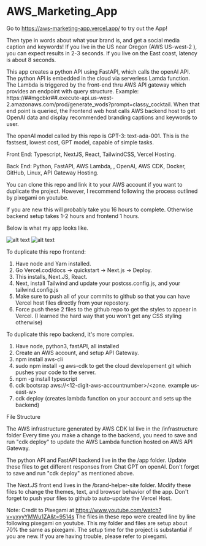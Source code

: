 # AWS_Marketing_App

Go to https://aws-marketing-app.vercel.app/ to try out the App!

Then type in words about what your brand is, and get a social media caption and keywords! 
If you live in the US near Oregon (AWS US-west-2 ), you can expect results in 2-3 seconds. If you live on the East coast, latency is about 8 seconds.

This app creates a python API using FastAPI, which calls the openAI API.
The python API is embedded in the cloud via serverless Lamda function.
The Lambda is triggered by the front-end thru AWS API gateway which provides an endpoint with query structure. Example: https://##mgcbkr##.execute-api.us-west-2.amazonaws.com/prod/generate_wods?prompt=classy_cocktail. When that end point is queried, the Frontend web host calls AWS backend host to get OpenAI data and display recommended branding captions and keywords to user.

The openAI model called by this repo is GPT-3: text-ada-001.
This is the fastsest, lowest cost, GPT model, capable of simple tasks.

Front End:
Typescript, NextJS, React, TailwindCSS, Vercel Hosting.

Back End:
Python, FastAPI, AWS Lambda, , OpenAI, AWS CDK, Docker, GitHub, Linux, API Gateway Hosting.

You can clone this repo and link it to your AWS account if you want to duplicate the project. However, I recommend following the process outlined by pixegami on youtube.

If you are new this will probably take you 16 hours to complete.
Otherwise backend setup takes 1-2 hours and frontend 1 hours.

Below is what my app looks like.

![alt text](https://github.com/RamonJOrtega/AWS_Marketing_App/blob/main/appPIcture1.png)
![alt text](https://github.com/RamonJOrtega/AWS_Marketing_App/blob/main/appPIcture2.png)

To duplicate this repo frontend:
1. Have node and Yarn installed.
2. Go Vercel.cod/docs -> quickstart -> Next.js -> Deploy.
3. This installs, Next.JS, React.
4. Next, install Tailwind and update your postcss.config.js, and your tailwind.config.js 
5. Make sure to push all of your commits to github so that you can have Vercel host files directly from your repostory.
6. Force push these 2 files to the github repo to get the styles to appear in Vercel. (I learned the hard way that you won't get any CSS styling otherwise)

To duplicate this repo backend, it's more complex.
1. Have node, python3, fastAPI, all installed
2. Create an AWS account, and setup API Gateway.
3. npm install aws-cli
4. sudo npm install -g aws-cdk to get the cloud developement git which pushes your code to the server.
5. npm -g install typescript
6. cdk bootsrap aws://<12-digit-aws-accountnumber>/<zone. example us-east-w>
7. cdk deploy (creates lambda function on your account and sets up the backend)

File Structure

The AWS infrastructure generated by AWS CDK lal live in the /infrastructure folder
Every time you make a change to the backend, you need to save and run "cdk deploy" to update the AWS Lambda function hosted on AWS API Gateway.

The python API and FastAPI backend live in the the /app folder.
Update these files to get different responses from Chat GPT on openAI.
Don't forget to save and run "cdk deploy" as mentioned above.

The Next.JS front end lives in the /brand-helper-site folder.
Modify these files to change the themes, text, and browser behavior of the app.
Don't forget to push your files to github to auto-update the Vercel Host.

Note:
Credit to Pixegami at https://www.youtube.com/watch?v=yxyyYMWu1ZA&t=9514s
The files in these repo were created line by line following pixegami on youtube.
This my folder and files are setup about 70% the same as pixegami.
The setup time for the project is substantial if you are new.
If you are having trouble, please refer to pixegami.

